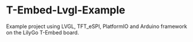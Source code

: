 # T-Embed-Lvgl-Example
 Example project using LVGL, TFT_eSPI, PlatformIO and Arduino framework on the LilyGo T-Embed board.
